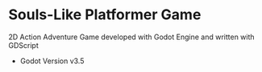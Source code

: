# Souls-Like Platformer Game
2D Action Adventure Game developed with Godot Engine and written with GDScript

- Godot Version v3.5

